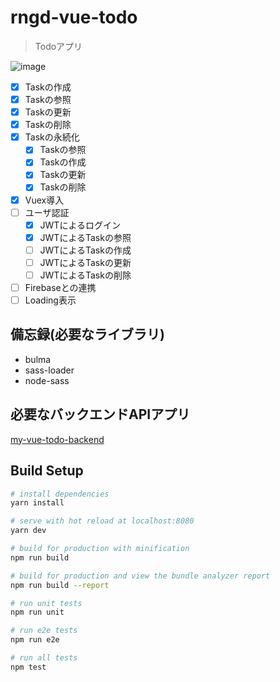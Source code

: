 # rngd-vue-todo

> Todoアプリ

![image](http://www.rinsymbol.sakura.ne.jp/github_images/rngd_todo2.png)


* [x] Taskの作成
* [x] Taskの参照
* [x] Taskの更新
* [x] Taskの削除
* [x] Taskの永続化
  * [x] Taskの参照
  * [x] Taskの作成
  * [x] Taskの更新
  * [x] Taskの削除
* [x] Vuex導入
* [ ] ユーザ認証
  * [x] JWTによるログイン
  * [x] JWTによるTaskの参照
  * [ ] JWTによるTaskの作成
  * [ ] JWTによるTaskの更新
  * [ ] JWTによるTaskの削除
* [ ] Firebaseとの連携
* [ ] Loading表示

## 備忘録(必要なライブラリ)

* bulma
* sass-loader
* node-sass


## 必要なバックエンドAPIアプリ

[my-vue-todo-backend](https://github.com/rinne-grid/my-vue-todo-backend)

## Build Setup

``` bash
# install dependencies
yarn install

# serve with hot reload at localhost:8080
yarn dev

# build for production with minification
npm run build

# build for production and view the bundle analyzer report
npm run build --report

# run unit tests
npm run unit

# run e2e tests
npm run e2e

# run all tests
npm test
```
